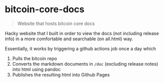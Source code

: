 # bitcoin-core-docs
> Website that hosts bitcoin core docs

Hacky website that I built in order to view the docs (not including release info) in a more comfortable and searchable (on all.html) way.

Essentially, it works by triggering a github actions job once a day which

1. Pulls the bitcoin repo
2. Converts the markdown documents in `/doc` (excluding release notes) into html using pandoc
3. Publishes the resulting html into Github Pages
